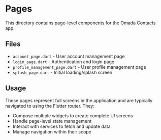 # Pages

This directory contains page-level components for the Omada Contacts app.

## Files

- `account_page.dart` - User account management page
- `login_page.dart` - Authentication and login page
- `profile_management_page.dart` - User profile management page
- `splash_page.dart` - Initial loading/splash screen

## Usage

These pages represent full screens in the application and are typically navigated to using the Flutter router. They:

- Compose multiple widgets to create complete UI screens
- Handle page-level state management
- Interact with services to fetch and update data
- Manage navigation within their scope